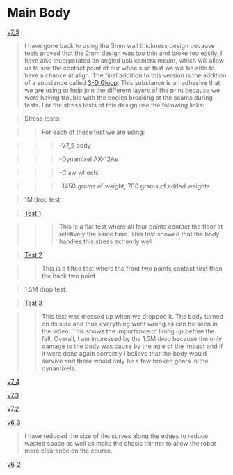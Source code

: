 # Main Body






[v7_5](v7_5_body_RMRC.stl)

> I have gone back to using the 3mm wall thickness design because tests proved that the 2mm design was too thin and broke too easily. I have also incorperated an angled usb camera mount, which will allow us to see the contact point of our wheels so that we will be able to have a chance at align. The final addition to this version is the addition of a substance called [3-D Gloop](https://www.3dgloop.com/shop/pla-gloop). This substance is an adhesive that we are using to help join the different layers of the print because we were having trouble with the bodies breaking at the seams during tests. For the stress tests of this design use the following links:

>Stress tests:

>> For each of these test we are using:

>>>-V7_5 body

>>>-Dynamixel AX-12As

>>>-Claw wheels

>>>-1450 grams of weight, 700 grams of added weights.

>1M drop test:

>[Test 1](https://www.youtube.com/watch?v=749xMcXUI3k)

>>>This is a flat test where all four points contact the floor at reletively the same time. This test showed that the body handles this stress extremly well

>[Test 2](https://www.youtube.com/watch?v=hIUvzGDCNr8)

>> This is a tilted test where the front two points contact first then the back two point

> 1.5M drop test:

>[Test 3](https://www.youtube.com/watch?v=TWv8_7R1_I0)

>>This test was messed up when we dropped it. The body turned on its side and thus everything went wrong as can be seen in the video. This shows the importance of lining up before the fall. Overall, I am impressed by the 1.5M drop because the only damage to the body was cause by the agle of the impact and if it were done again correctly I believe that the body would survive and there would only be a few broken gears in the dynamixels.

[v7_4](v7_4_body_RMRC.stl)

[v7.3](v7_3_body_RMRC.stl)

[v7.2](v7_2_body_RMRC.stl)

[v6_3](v6_3_RMRC_body.stl)

> I have reduced the size of the curves along the edges to reduce wasted space as well as make the chasis thinner to allow the robot more clearance on the course.

[v6_2](RMRC_body_v6_2.stl)
